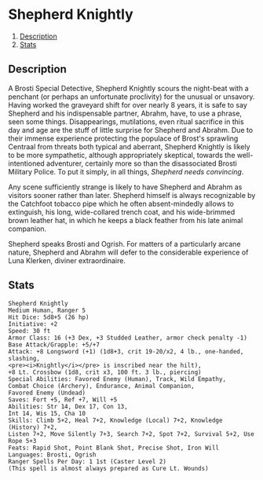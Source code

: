 # Shepherd Knightly
1. [Description](#description)
2. [Stats](#stats)

## Description
A Brosti Special Detective, Shepherd Knightly scours the night-beat with a penchant (or perhaps an unfortunate proclivity) for the unusual or unsavory. Having worked the graveyard shift for over nearly 8 years, it is safe to say Shepherd and his indispensable partner, Abrahm, have, to use a phrase, seen some things. Disappearings, mutilations, even ritual sacrifice in this day and age are the stuff of little surprise for Shepherd and Abrahm. Due to their immense experience protecting the populace of Brost's sprawling Centraal from threats both typical and aberrant, Shepherd Knightly is likely to be more sympathetic, although appropriately skeptical, towards the well-intentioned adventurer, certainly more so than the disassociated Brosti Military Police. To put it simply, in all things, _Shepherd needs convincing_.

Any scene sufficiently strange is likely to have Shepherd and Abrahm as visitors sooner rather than later. Shepherd himself is always recognizable by the Catchfoot tobacco pipe which he often absent-mindedly allows to extinguish, his long, wide-collared trench coat, and his wide-brimmed brown leather hat, in which he keeps a black feather from his late animal companion.

Shepherd speaks Brosti and Ogrish. For matters of a particularly arcane nature, Shepherd and Abrahm will defer to the considerable experience of Luna Klerken, diviner extraordinaire.

## Stats
```
Shepherd Knightly
Medium Human, Ranger 5
Hit Dice: 5d8+5 (26 hp)
Initiative: +2
Speed: 30 ft
Armor Class: 16 (+3 Dex, +3 Studded Leather, armor check penalty -1)
Base Attack/Grapple: +5/+7
Attack: +8 Longsword (+1) (1d8+3, crit 19-20/x2, 4 lb., one-handed, slashing,
<pre><i>Knightly</i></pre> is inscribed near the hilt),
+8 Lt. Crossbow (1d8, crit x3, 100 ft. 3 lb., piercing)
Special Abilities: Favored Enemy (Human), Track, Wild Empathy,
Combat Choice (Archery), Endurance, Animal Companion,
Favored Enemy (Undead)
Saves: Fort +5, Ref +7, Will +5
Abilities: Str 14, Dex 17, Con 13, 
Int 14, Wis 15, Cha 10
Skills: Climb 5+2, Heal 7+2, Knowledge (Local) 7+2, Knowledge (History) 7+2, 
Listen 7+2, Move Silently 7+3, Search 7+2, Spot 7+2, Survival 5+2, Use Rope 5+3
Feats: Rapid Shot, Point Blank Shot, Precise Shot, Iron Will
Languages: Brosti, Ogrish
Ranger Spells Per Day: 1 1st (Caster Level 2)
(This spell is almost always prepared as Cure Lt. Wounds)
```
